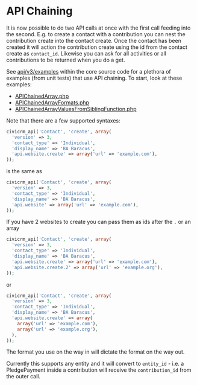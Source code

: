 # API Chaining

It is now possible to do two API calls at once with the first call feeding into
the second. E.g. to create a contact with a contribution you can nest the
contribution create into the contact create. Once the contact has been created
it will action the contribution create using the id from the contact create as
`contact_id`. Likewise you can ask for all activities or all contributions to
be returned when you do a get.

See [api/v3/examples] within the core source code for a plethora of examples
(from unit tests) that use API chaining. To start, look at these examples:

-   [APIChainedArray.php]
-   [APIChainedArrayFormats.php]
-   [APIChainedArrayValuesFromSiblingFunction.php]

[api/v3/examples]: https://github.com/civicrm/civicrm-core/tree/master/api/v3/examples
[APIChainedArray.php]: https://github.com/civicrm/civicrm-core/blob/master/api/v3/examples/Contact/APIChainedArray.php
[APIChainedArrayFormats.php]: https://github.com/civicrm/civicrm-core/blob/master/api/v3/examples/Contact/APIChainedArrayFormats.php
[APIChainedArrayValuesFromSiblingFunction.php]: https://github.com/civicrm/civicrm-core/blob/master/api/v3/examples/Contact/APIChainedArrayValuesFromSiblingFunction.php


Note that there are a few supported syntaxes:

```php
civicrm_api('Contact', 'create', array(
  'version' => 3,
  'contact_type' => 'Individual',
  'display_name' => 'BA Baracus',
  'api.website.create' => array('url' => 'example.com'),
));
```

is the same as

```php
civicrm_api('Contact', 'create', array(
  'version' => 3,
  'contact_type' => 'Individual',
  'display_name' => 'BA Baracus',
  'api.website' => array('url' => 'example.com'),
));
```

If you have 2 websites to create you can pass them as ids after the `.`
or an array

```php
civicrm_api('Contact', 'create', array(
  'version' => 3,
  'contact_type' => 'Individual',
  'display_name' => 'BA Baracus',
  'api.website.create' => array('url' => 'example.com'),
  'api.website.create.2' => array('url' => 'example.org'),
));
```

or

```php
civicrm_api('Contact', 'create', array(
  'version' => 3,
  'contact_type' => 'Individual',
  'display_name' => 'BA Baracus',
  'api.website.create' => array(
    array('url' => 'example.com'),
    array('url' => 'example.org'),
  ),
));
```

The format you use on the way in will dictate the format on the way out.

Currently this supports any entity and it will convert to `entity_id` -
i.e. a PledgePayment inside a contribution will receive the `contribution_id`
from the outer call.
